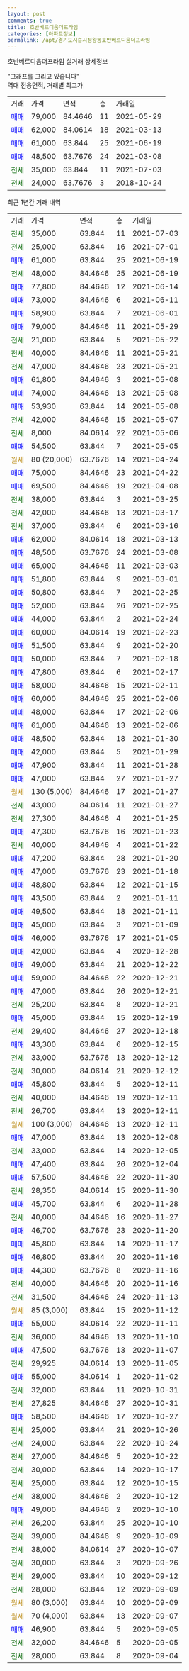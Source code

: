 ```yaml
---
layout: post
comments: true
title: 호반베르디움더프라임
categories: [아파트정보]
permalink: /apt/경기도시흥시정왕동호반베르디움더프라임
---
```


호반베르디움더프라임 실거래 상세정보

<script type="text/javascript">
  google.charts.load('current', {'packages':['line', 'corechart']});
  google.charts.setOnLoadCallback(drawChart);

  function drawChart() {
    var data = new google.visualization.DataTable();
    data.addColumn('date', '거래일');
    data.addColumn('number', "매매");
    data.addColumn('number', "전세");
    data.addColumn('number', "전매");

    data.addRows([[new Date(Date.parse("2021-07-03")), null, 35000, null], [new Date(Date.parse("2021-07-01")), null, 25000, null], [new Date(Date.parse("2021-06-19")), 61000, null, null], [new Date(Date.parse("2021-06-19")), null, 48000, null], [new Date(Date.parse("2021-06-14")), 77800, null, null], [new Date(Date.parse("2021-06-11")), 73000, null, null], [new Date(Date.parse("2021-06-01")), 58900, null, null], [new Date(Date.parse("2021-05-29")), 79000, null, null], [new Date(Date.parse("2021-05-22")), null, 21000, null], [new Date(Date.parse("2021-05-21")), null, 40000, null], [new Date(Date.parse("2021-05-21")), null, 47000, null], [new Date(Date.parse("2021-05-08")), 61800, null, null], [new Date(Date.parse("2021-05-08")), 74000, null, null], [new Date(Date.parse("2021-05-08")), 53930, null, null], [new Date(Date.parse("2021-05-07")), null, 42000, null], [new Date(Date.parse("2021-05-06")), null, 8000, null], [new Date(Date.parse("2021-05-05")), 54500, null, null], [new Date(Date.parse("2021-04-24")), null, null, null], [new Date(Date.parse("2021-04-22")), 75000, null, null], [new Date(Date.parse("2021-04-08")), 69500, null, null], [new Date(Date.parse("2021-03-25")), null, 38000, null], [new Date(Date.parse("2021-03-17")), null, 42000, null], [new Date(Date.parse("2021-03-16")), null, 37000, null], [new Date(Date.parse("2021-03-13")), 62000, null, null], [new Date(Date.parse("2021-03-08")), 48500, null, null], [new Date(Date.parse("2021-03-03")), 65000, null, null], [new Date(Date.parse("2021-03-01")), 51800, null, null], [new Date(Date.parse("2021-02-25")), 50800, null, null], [new Date(Date.parse("2021-02-25")), 52000, null, null], [new Date(Date.parse("2021-02-24")), 44000, null, null], [new Date(Date.parse("2021-02-23")), 60000, null, null], [new Date(Date.parse("2021-02-20")), 51500, null, null], [new Date(Date.parse("2021-02-18")), 50000, null, null], [new Date(Date.parse("2021-02-17")), 47800, null, null], [new Date(Date.parse("2021-02-11")), 58000, null, null], [new Date(Date.parse("2021-02-06")), 60000, null, null], [new Date(Date.parse("2021-02-06")), 48000, null, null], [new Date(Date.parse("2021-02-06")), 61000, null, null], [new Date(Date.parse("2021-01-30")), 48500, null, null], [new Date(Date.parse("2021-01-29")), 42000, null, null], [new Date(Date.parse("2021-01-28")), 47900, null, null], [new Date(Date.parse("2021-01-27")), 47000, null, null], [new Date(Date.parse("2021-01-27")), null, null, null], [new Date(Date.parse("2021-01-27")), null, 43000, null], [new Date(Date.parse("2021-01-25")), null, 27300, null], [new Date(Date.parse("2021-01-23")), 47300, null, null], [new Date(Date.parse("2021-01-22")), null, 40000, null], [new Date(Date.parse("2021-01-20")), 47200, null, null], [new Date(Date.parse("2021-01-18")), 47000, null, null], [new Date(Date.parse("2021-01-15")), 48800, null, null], [new Date(Date.parse("2021-01-11")), 43500, null, null], [new Date(Date.parse("2021-01-11")), 49500, null, null], [new Date(Date.parse("2021-01-09")), 45000, null, null], [new Date(Date.parse("2021-01-05")), 46000, null, null], [new Date(Date.parse("2020-12-28")), 42000, null, null], [new Date(Date.parse("2020-12-22")), 49000, null, null], [new Date(Date.parse("2020-12-21")), 59000, null, null], [new Date(Date.parse("2020-12-21")), 47000, null, null], [new Date(Date.parse("2020-12-21")), null, 25200, null], [new Date(Date.parse("2020-12-19")), 45000, null, null], [new Date(Date.parse("2020-12-18")), null, 29400, null], [new Date(Date.parse("2020-12-15")), 43300, null, null], [new Date(Date.parse("2020-12-12")), null, 33000, null], [new Date(Date.parse("2020-12-12")), null, 30000, null], [new Date(Date.parse("2020-12-11")), 45800, null, null], [new Date(Date.parse("2020-12-11")), null, 40000, null], [new Date(Date.parse("2020-12-11")), null, 26700, null], [new Date(Date.parse("2020-12-11")), null, null, null], [new Date(Date.parse("2020-12-08")), 47000, null, null], [new Date(Date.parse("2020-12-05")), null, 33000, null], [new Date(Date.parse("2020-12-04")), 47400, null, null], [new Date(Date.parse("2020-11-30")), 57500, null, null], [new Date(Date.parse("2020-11-30")), null, 28350, null], [new Date(Date.parse("2020-11-28")), 45700, null, null], [new Date(Date.parse("2020-11-27")), null, 40000, null], [new Date(Date.parse("2020-11-20")), 46700, null, null], [new Date(Date.parse("2020-11-17")), 45800, null, null], [new Date(Date.parse("2020-11-16")), 46800, null, null], [new Date(Date.parse("2020-11-16")), 44300, null, null], [new Date(Date.parse("2020-11-16")), null, 40000, null], [new Date(Date.parse("2020-11-13")), null, 31500, null], [new Date(Date.parse("2020-11-12")), null, null, null], [new Date(Date.parse("2020-11-11")), 55000, null, null], [new Date(Date.parse("2020-11-10")), null, 36000, null], [new Date(Date.parse("2020-11-07")), 47500, null, null], [new Date(Date.parse("2020-11-05")), null, 29925, null], [new Date(Date.parse("2020-11-02")), 55000, null, null], [new Date(Date.parse("2020-10-31")), null, 32000, null], [new Date(Date.parse("2020-10-31")), null, 27825, null], [new Date(Date.parse("2020-10-27")), 58500, null, null], [new Date(Date.parse("2020-10-26")), null, 25000, null], [new Date(Date.parse("2020-10-24")), null, 24000, null], [new Date(Date.parse("2020-10-22")), null, 27000, null], [new Date(Date.parse("2020-10-17")), null, 30000, null], [new Date(Date.parse("2020-10-15")), null, 25000, null], [new Date(Date.parse("2020-10-12")), null, 38000, null], [new Date(Date.parse("2020-10-10")), 49000, null, null], [new Date(Date.parse("2020-10-10")), null, 26200, null], [new Date(Date.parse("2020-10-09")), null, 39000, null], [new Date(Date.parse("2020-10-07")), null, 38000, null], [new Date(Date.parse("2020-09-26")), null, 30000, null], [new Date(Date.parse("2020-09-12")), null, 29000, null], [new Date(Date.parse("2020-09-09")), null, 28000, null], [new Date(Date.parse("2020-09-09")), null, null, null], [new Date(Date.parse("2020-09-07")), null, null, null], [new Date(Date.parse("2020-09-05")), 46900, null, null], [new Date(Date.parse("2020-09-05")), null, 32000, null], [new Date(Date.parse("2020-09-04")), null, 28000, null]]);

    var options = {
      hAxis: {
        format: 'yyyy/MM/dd'
      },    
      lineWidth: 0,
      pointsVisible: true,    
      title: '최근 1년간 유형별 실거래가 분포',
      legend: { position: 'bottom' }
    };

    var formatter = new google.visualization.NumberFormat({pattern:'###,###'} );
    formatter.format(data, 1);
    formatter.format(data, 2);
    
    setTimeout(function() {
        var chart = new google.visualization.LineChart(document.getElementById('columnchart_material'));
        chart.draw(data, (options));
        document.getElementById('loading').style.display = 'none';
    }, 1000);
  }
</script>


<div id="loading" style="z-index:20; display: block; margin-left: 0px">"그래프를 그리고 있습니다"</div>
<div id="columnchart_material" style="width: 95%; margin-left: 0px; display: block"></div>
<!-- contents start -->
역대 전용면적, 거래별 최고가
<table class="sortable">
    <tr>
      <td>거래</td>
      <td>가격</td>
      <td>면적</td>
      <td>층</td>
      <td>거래일</td>
    </tr>
        <tr>
          <td><a style="color: blue">매매</a></td>
          <td>79,000</td>
          <td>84.4646</td>
          <td>11</td>
          <td>2021-05-29</td>
        </tr>            <tr>
          <td><a style="color: blue">매매</a></td>
          <td>62,000</td>
          <td>84.0614</td>
          <td>18</td>
          <td>2021-03-13</td>
        </tr>            <tr>
          <td><a style="color: blue">매매</a></td>
          <td>61,000</td>
          <td>63.844</td>
          <td>25</td>
          <td>2021-06-19</td>
        </tr>            <tr>
          <td><a style="color: blue">매매</a></td>
          <td>48,500</td>
          <td>63.7676</td>
          <td>24</td>
          <td>2021-03-08</td>
        </tr>        
        <tr>
              <td><a style="color: darkgreen">전세</a></td>
              <td>35,000</td>
              <td>63.844</td>
              <td>11</td>
              <td>2021-07-03</td>
            </tr>            <tr>
              <td><a style="color: darkgreen">전세</a></td>
              <td>24,000</td>
              <td>63.7676</td>
              <td>3</td>
              <td>2018-10-24</td>
            </tr>        
    
</table>

최근 1년간 거래 내역

<table class="sortable">
    <tr>
      <td>거래</td>
      <td>가격</td>
      <td>면적</td>
      <td>층</td>
      <td>거래일</td>
    </tr>
    <tr>
      <td><a style="color: darkgreen">전세</a></td>
      <td>35,000</td>
      <td>63.844</td>
      <td>11</td>
      <td>2021-07-03</td>
    </tr>          <tr>
      <td><a style="color: darkgreen">전세</a></td>
      <td>25,000</td>
      <td>63.844</td>
      <td>16</td>
      <td>2021-07-01</td>
    </tr>          <tr>
      <td><a style="color: blue">매매</a></td>
      <td>61,000</td>
      <td>63.844</td>
      <td>25</td>
      <td>2021-06-19</td>
    </tr>          <tr>
      <td><a style="color: darkgreen">전세</a></td>
      <td>48,000</td>
      <td>84.4646</td>
      <td>25</td>
      <td>2021-06-19</td>
    </tr>          <tr>
      <td><a style="color: blue">매매</a></td>
      <td>77,800</td>
      <td>84.4646</td>
      <td>12</td>
      <td>2021-06-14</td>
    </tr>          <tr>
      <td><a style="color: blue">매매</a></td>
      <td>73,000</td>
      <td>84.4646</td>
      <td>6</td>
      <td>2021-06-11</td>
    </tr>          <tr>
      <td><a style="color: blue">매매</a></td>
      <td>58,900</td>
      <td>63.844</td>
      <td>7</td>
      <td>2021-06-01</td>
    </tr>          <tr>
      <td><a style="color: blue">매매</a></td>
      <td>79,000</td>
      <td>84.4646</td>
      <td>11</td>
      <td>2021-05-29</td>
    </tr>          <tr>
      <td><a style="color: darkgreen">전세</a></td>
      <td>21,000</td>
      <td>63.844</td>
      <td>5</td>
      <td>2021-05-22</td>
    </tr>          <tr>
      <td><a style="color: darkgreen">전세</a></td>
      <td>40,000</td>
      <td>84.4646</td>
      <td>11</td>
      <td>2021-05-21</td>
    </tr>          <tr>
      <td><a style="color: darkgreen">전세</a></td>
      <td>47,000</td>
      <td>84.4646</td>
      <td>23</td>
      <td>2021-05-21</td>
    </tr>          <tr>
      <td><a style="color: blue">매매</a></td>
      <td>61,800</td>
      <td>84.4646</td>
      <td>3</td>
      <td>2021-05-08</td>
    </tr>          <tr>
      <td><a style="color: blue">매매</a></td>
      <td>74,000</td>
      <td>84.4646</td>
      <td>13</td>
      <td>2021-05-08</td>
    </tr>          <tr>
      <td><a style="color: blue">매매</a></td>
      <td>53,930</td>
      <td>63.844</td>
      <td>14</td>
      <td>2021-05-08</td>
    </tr>          <tr>
      <td><a style="color: darkgreen">전세</a></td>
      <td>42,000</td>
      <td>84.4646</td>
      <td>15</td>
      <td>2021-05-07</td>
    </tr>          <tr>
      <td><a style="color: darkgreen">전세</a></td>
      <td>8,000</td>
      <td>84.0614</td>
      <td>22</td>
      <td>2021-05-06</td>
    </tr>          <tr>
      <td><a style="color: blue">매매</a></td>
      <td>54,500</td>
      <td>63.844</td>
      <td>7</td>
      <td>2021-05-05</td>
    </tr>          <tr>
      <td><a style="color: darkgoldenrod">월세</a></td>
      <td>80 (20,000)</td>
      <td>63.7676</td>
      <td>14</td>
      <td>2021-04-24</td>
    </tr>          <tr>
      <td><a style="color: blue">매매</a></td>
      <td>75,000</td>
      <td>84.4646</td>
      <td>23</td>
      <td>2021-04-22</td>
    </tr>          <tr>
      <td><a style="color: blue">매매</a></td>
      <td>69,500</td>
      <td>84.4646</td>
      <td>19</td>
      <td>2021-04-08</td>
    </tr>          <tr>
      <td><a style="color: darkgreen">전세</a></td>
      <td>38,000</td>
      <td>63.844</td>
      <td>3</td>
      <td>2021-03-25</td>
    </tr>          <tr>
      <td><a style="color: darkgreen">전세</a></td>
      <td>42,000</td>
      <td>84.4646</td>
      <td>13</td>
      <td>2021-03-17</td>
    </tr>          <tr>
      <td><a style="color: darkgreen">전세</a></td>
      <td>37,000</td>
      <td>63.844</td>
      <td>6</td>
      <td>2021-03-16</td>
    </tr>          <tr>
      <td><a style="color: blue">매매</a></td>
      <td>62,000</td>
      <td>84.0614</td>
      <td>18</td>
      <td>2021-03-13</td>
    </tr>          <tr>
      <td><a style="color: blue">매매</a></td>
      <td>48,500</td>
      <td>63.7676</td>
      <td>24</td>
      <td>2021-03-08</td>
    </tr>          <tr>
      <td><a style="color: blue">매매</a></td>
      <td>65,000</td>
      <td>84.4646</td>
      <td>11</td>
      <td>2021-03-03</td>
    </tr>          <tr>
      <td><a style="color: blue">매매</a></td>
      <td>51,800</td>
      <td>63.844</td>
      <td>9</td>
      <td>2021-03-01</td>
    </tr>          <tr>
      <td><a style="color: blue">매매</a></td>
      <td>50,800</td>
      <td>63.844</td>
      <td>7</td>
      <td>2021-02-25</td>
    </tr>          <tr>
      <td><a style="color: blue">매매</a></td>
      <td>52,000</td>
      <td>63.844</td>
      <td>26</td>
      <td>2021-02-25</td>
    </tr>          <tr>
      <td><a style="color: blue">매매</a></td>
      <td>44,000</td>
      <td>63.844</td>
      <td>2</td>
      <td>2021-02-24</td>
    </tr>          <tr>
      <td><a style="color: blue">매매</a></td>
      <td>60,000</td>
      <td>84.0614</td>
      <td>19</td>
      <td>2021-02-23</td>
    </tr>          <tr>
      <td><a style="color: blue">매매</a></td>
      <td>51,500</td>
      <td>63.844</td>
      <td>9</td>
      <td>2021-02-20</td>
    </tr>          <tr>
      <td><a style="color: blue">매매</a></td>
      <td>50,000</td>
      <td>63.844</td>
      <td>7</td>
      <td>2021-02-18</td>
    </tr>          <tr>
      <td><a style="color: blue">매매</a></td>
      <td>47,800</td>
      <td>63.844</td>
      <td>6</td>
      <td>2021-02-17</td>
    </tr>          <tr>
      <td><a style="color: blue">매매</a></td>
      <td>58,000</td>
      <td>84.4646</td>
      <td>15</td>
      <td>2021-02-11</td>
    </tr>          <tr>
      <td><a style="color: blue">매매</a></td>
      <td>60,000</td>
      <td>84.4646</td>
      <td>25</td>
      <td>2021-02-06</td>
    </tr>          <tr>
      <td><a style="color: blue">매매</a></td>
      <td>48,000</td>
      <td>63.844</td>
      <td>17</td>
      <td>2021-02-06</td>
    </tr>          <tr>
      <td><a style="color: blue">매매</a></td>
      <td>61,000</td>
      <td>84.4646</td>
      <td>13</td>
      <td>2021-02-06</td>
    </tr>          <tr>
      <td><a style="color: blue">매매</a></td>
      <td>48,500</td>
      <td>63.844</td>
      <td>18</td>
      <td>2021-01-30</td>
    </tr>          <tr>
      <td><a style="color: blue">매매</a></td>
      <td>42,000</td>
      <td>63.844</td>
      <td>5</td>
      <td>2021-01-29</td>
    </tr>          <tr>
      <td><a style="color: blue">매매</a></td>
      <td>47,900</td>
      <td>63.844</td>
      <td>11</td>
      <td>2021-01-28</td>
    </tr>          <tr>
      <td><a style="color: blue">매매</a></td>
      <td>47,000</td>
      <td>63.844</td>
      <td>27</td>
      <td>2021-01-27</td>
    </tr>          <tr>
      <td><a style="color: darkgoldenrod">월세</a></td>
      <td>130 (5,000)</td>
      <td>84.4646</td>
      <td>17</td>
      <td>2021-01-27</td>
    </tr>          <tr>
      <td><a style="color: darkgreen">전세</a></td>
      <td>43,000</td>
      <td>84.0614</td>
      <td>11</td>
      <td>2021-01-27</td>
    </tr>          <tr>
      <td><a style="color: darkgreen">전세</a></td>
      <td>27,300</td>
      <td>84.4646</td>
      <td>4</td>
      <td>2021-01-25</td>
    </tr>          <tr>
      <td><a style="color: blue">매매</a></td>
      <td>47,300</td>
      <td>63.7676</td>
      <td>16</td>
      <td>2021-01-23</td>
    </tr>          <tr>
      <td><a style="color: darkgreen">전세</a></td>
      <td>40,000</td>
      <td>84.4646</td>
      <td>4</td>
      <td>2021-01-22</td>
    </tr>          <tr>
      <td><a style="color: blue">매매</a></td>
      <td>47,200</td>
      <td>63.844</td>
      <td>28</td>
      <td>2021-01-20</td>
    </tr>          <tr>
      <td><a style="color: blue">매매</a></td>
      <td>47,000</td>
      <td>63.7676</td>
      <td>23</td>
      <td>2021-01-18</td>
    </tr>          <tr>
      <td><a style="color: blue">매매</a></td>
      <td>48,800</td>
      <td>63.844</td>
      <td>12</td>
      <td>2021-01-15</td>
    </tr>          <tr>
      <td><a style="color: blue">매매</a></td>
      <td>43,500</td>
      <td>63.844</td>
      <td>2</td>
      <td>2021-01-11</td>
    </tr>          <tr>
      <td><a style="color: blue">매매</a></td>
      <td>49,500</td>
      <td>63.844</td>
      <td>18</td>
      <td>2021-01-11</td>
    </tr>          <tr>
      <td><a style="color: blue">매매</a></td>
      <td>45,000</td>
      <td>63.844</td>
      <td>3</td>
      <td>2021-01-09</td>
    </tr>          <tr>
      <td><a style="color: blue">매매</a></td>
      <td>46,000</td>
      <td>63.7676</td>
      <td>17</td>
      <td>2021-01-05</td>
    </tr>          <tr>
      <td><a style="color: blue">매매</a></td>
      <td>42,000</td>
      <td>63.844</td>
      <td>4</td>
      <td>2020-12-28</td>
    </tr>          <tr>
      <td><a style="color: blue">매매</a></td>
      <td>49,000</td>
      <td>63.844</td>
      <td>21</td>
      <td>2020-12-22</td>
    </tr>          <tr>
      <td><a style="color: blue">매매</a></td>
      <td>59,000</td>
      <td>84.4646</td>
      <td>22</td>
      <td>2020-12-21</td>
    </tr>          <tr>
      <td><a style="color: blue">매매</a></td>
      <td>47,000</td>
      <td>63.844</td>
      <td>26</td>
      <td>2020-12-21</td>
    </tr>          <tr>
      <td><a style="color: darkgreen">전세</a></td>
      <td>25,200</td>
      <td>63.844</td>
      <td>8</td>
      <td>2020-12-21</td>
    </tr>          <tr>
      <td><a style="color: blue">매매</a></td>
      <td>45,000</td>
      <td>63.844</td>
      <td>15</td>
      <td>2020-12-19</td>
    </tr>          <tr>
      <td><a style="color: darkgreen">전세</a></td>
      <td>29,400</td>
      <td>84.4646</td>
      <td>27</td>
      <td>2020-12-18</td>
    </tr>          <tr>
      <td><a style="color: blue">매매</a></td>
      <td>43,300</td>
      <td>63.844</td>
      <td>6</td>
      <td>2020-12-15</td>
    </tr>          <tr>
      <td><a style="color: darkgreen">전세</a></td>
      <td>33,000</td>
      <td>63.7676</td>
      <td>13</td>
      <td>2020-12-12</td>
    </tr>          <tr>
      <td><a style="color: darkgreen">전세</a></td>
      <td>30,000</td>
      <td>84.0614</td>
      <td>21</td>
      <td>2020-12-12</td>
    </tr>          <tr>
      <td><a style="color: blue">매매</a></td>
      <td>45,800</td>
      <td>63.844</td>
      <td>5</td>
      <td>2020-12-11</td>
    </tr>          <tr>
      <td><a style="color: darkgreen">전세</a></td>
      <td>40,000</td>
      <td>84.4646</td>
      <td>19</td>
      <td>2020-12-11</td>
    </tr>          <tr>
      <td><a style="color: darkgreen">전세</a></td>
      <td>26,700</td>
      <td>63.844</td>
      <td>13</td>
      <td>2020-12-11</td>
    </tr>          <tr>
      <td><a style="color: darkgoldenrod">월세</a></td>
      <td>100 (3,000)</td>
      <td>84.4646</td>
      <td>13</td>
      <td>2020-12-11</td>
    </tr>          <tr>
      <td><a style="color: blue">매매</a></td>
      <td>47,000</td>
      <td>63.844</td>
      <td>13</td>
      <td>2020-12-08</td>
    </tr>          <tr>
      <td><a style="color: darkgreen">전세</a></td>
      <td>33,000</td>
      <td>63.844</td>
      <td>14</td>
      <td>2020-12-05</td>
    </tr>          <tr>
      <td><a style="color: blue">매매</a></td>
      <td>47,400</td>
      <td>63.844</td>
      <td>26</td>
      <td>2020-12-04</td>
    </tr>          <tr>
      <td><a style="color: blue">매매</a></td>
      <td>57,500</td>
      <td>84.4646</td>
      <td>22</td>
      <td>2020-11-30</td>
    </tr>          <tr>
      <td><a style="color: darkgreen">전세</a></td>
      <td>28,350</td>
      <td>84.0614</td>
      <td>15</td>
      <td>2020-11-30</td>
    </tr>          <tr>
      <td><a style="color: blue">매매</a></td>
      <td>45,700</td>
      <td>63.844</td>
      <td>6</td>
      <td>2020-11-28</td>
    </tr>          <tr>
      <td><a style="color: darkgreen">전세</a></td>
      <td>40,000</td>
      <td>84.4646</td>
      <td>16</td>
      <td>2020-11-27</td>
    </tr>          <tr>
      <td><a style="color: blue">매매</a></td>
      <td>46,700</td>
      <td>63.7676</td>
      <td>23</td>
      <td>2020-11-20</td>
    </tr>          <tr>
      <td><a style="color: blue">매매</a></td>
      <td>45,800</td>
      <td>63.844</td>
      <td>14</td>
      <td>2020-11-17</td>
    </tr>          <tr>
      <td><a style="color: blue">매매</a></td>
      <td>46,800</td>
      <td>63.844</td>
      <td>20</td>
      <td>2020-11-16</td>
    </tr>          <tr>
      <td><a style="color: blue">매매</a></td>
      <td>44,300</td>
      <td>63.7676</td>
      <td>8</td>
      <td>2020-11-16</td>
    </tr>          <tr>
      <td><a style="color: darkgreen">전세</a></td>
      <td>40,000</td>
      <td>84.4646</td>
      <td>20</td>
      <td>2020-11-16</td>
    </tr>          <tr>
      <td><a style="color: darkgreen">전세</a></td>
      <td>31,500</td>
      <td>84.4646</td>
      <td>24</td>
      <td>2020-11-13</td>
    </tr>          <tr>
      <td><a style="color: darkgoldenrod">월세</a></td>
      <td>85 (3,000)</td>
      <td>63.844</td>
      <td>15</td>
      <td>2020-11-12</td>
    </tr>          <tr>
      <td><a style="color: blue">매매</a></td>
      <td>55,000</td>
      <td>84.0614</td>
      <td>22</td>
      <td>2020-11-11</td>
    </tr>          <tr>
      <td><a style="color: darkgreen">전세</a></td>
      <td>36,000</td>
      <td>84.4646</td>
      <td>13</td>
      <td>2020-11-10</td>
    </tr>          <tr>
      <td><a style="color: blue">매매</a></td>
      <td>47,500</td>
      <td>63.7676</td>
      <td>13</td>
      <td>2020-11-07</td>
    </tr>          <tr>
      <td><a style="color: darkgreen">전세</a></td>
      <td>29,925</td>
      <td>84.0614</td>
      <td>13</td>
      <td>2020-11-05</td>
    </tr>          <tr>
      <td><a style="color: blue">매매</a></td>
      <td>55,000</td>
      <td>84.0614</td>
      <td>1</td>
      <td>2020-11-02</td>
    </tr>          <tr>
      <td><a style="color: darkgreen">전세</a></td>
      <td>32,000</td>
      <td>63.844</td>
      <td>11</td>
      <td>2020-10-31</td>
    </tr>          <tr>
      <td><a style="color: darkgreen">전세</a></td>
      <td>27,825</td>
      <td>84.4646</td>
      <td>27</td>
      <td>2020-10-31</td>
    </tr>          <tr>
      <td><a style="color: blue">매매</a></td>
      <td>58,500</td>
      <td>84.4646</td>
      <td>17</td>
      <td>2020-10-27</td>
    </tr>          <tr>
      <td><a style="color: darkgreen">전세</a></td>
      <td>25,000</td>
      <td>63.844</td>
      <td>21</td>
      <td>2020-10-26</td>
    </tr>          <tr>
      <td><a style="color: darkgreen">전세</a></td>
      <td>24,000</td>
      <td>63.844</td>
      <td>22</td>
      <td>2020-10-24</td>
    </tr>          <tr>
      <td><a style="color: darkgreen">전세</a></td>
      <td>27,000</td>
      <td>84.4646</td>
      <td>5</td>
      <td>2020-10-22</td>
    </tr>          <tr>
      <td><a style="color: darkgreen">전세</a></td>
      <td>30,000</td>
      <td>63.844</td>
      <td>14</td>
      <td>2020-10-17</td>
    </tr>          <tr>
      <td><a style="color: darkgreen">전세</a></td>
      <td>25,000</td>
      <td>63.844</td>
      <td>12</td>
      <td>2020-10-15</td>
    </tr>          <tr>
      <td><a style="color: darkgreen">전세</a></td>
      <td>38,000</td>
      <td>84.4646</td>
      <td>2</td>
      <td>2020-10-12</td>
    </tr>          <tr>
      <td><a style="color: blue">매매</a></td>
      <td>49,000</td>
      <td>84.4646</td>
      <td>2</td>
      <td>2020-10-10</td>
    </tr>          <tr>
      <td><a style="color: darkgreen">전세</a></td>
      <td>26,200</td>
      <td>63.844</td>
      <td>25</td>
      <td>2020-10-10</td>
    </tr>          <tr>
      <td><a style="color: darkgreen">전세</a></td>
      <td>39,000</td>
      <td>84.4646</td>
      <td>9</td>
      <td>2020-10-09</td>
    </tr>          <tr>
      <td><a style="color: darkgreen">전세</a></td>
      <td>38,000</td>
      <td>84.0614</td>
      <td>27</td>
      <td>2020-10-07</td>
    </tr>          <tr>
      <td><a style="color: darkgreen">전세</a></td>
      <td>30,000</td>
      <td>63.844</td>
      <td>3</td>
      <td>2020-09-26</td>
    </tr>          <tr>
      <td><a style="color: darkgreen">전세</a></td>
      <td>29,000</td>
      <td>63.844</td>
      <td>10</td>
      <td>2020-09-12</td>
    </tr>          <tr>
      <td><a style="color: darkgreen">전세</a></td>
      <td>28,000</td>
      <td>63.844</td>
      <td>12</td>
      <td>2020-09-09</td>
    </tr>          <tr>
      <td><a style="color: darkgoldenrod">월세</a></td>
      <td>80 (3,000)</td>
      <td>63.844</td>
      <td>10</td>
      <td>2020-09-09</td>
    </tr>          <tr>
      <td><a style="color: darkgoldenrod">월세</a></td>
      <td>70 (4,000)</td>
      <td>63.844</td>
      <td>13</td>
      <td>2020-09-07</td>
    </tr>          <tr>
      <td><a style="color: blue">매매</a></td>
      <td>46,900</td>
      <td>63.844</td>
      <td>5</td>
      <td>2020-09-05</td>
    </tr>          <tr>
      <td><a style="color: darkgreen">전세</a></td>
      <td>32,000</td>
      <td>84.4646</td>
      <td>5</td>
      <td>2020-09-05</td>
    </tr>          <tr>
      <td><a style="color: darkgreen">전세</a></td>
      <td>28,000</td>
      <td>63.844</td>
      <td>8</td>
      <td>2020-09-04</td>
    </tr>      </table>
<!-- contents end -->    

